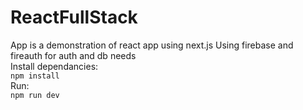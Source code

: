 ﻿# ReactFullStack
App is a demonstration of react app using next.js
Using firebase and fireauth for auth and db needs
<br>Install dependancies:
<br>
```npm install```
<br>Run:
<br>
```npm run dev```
